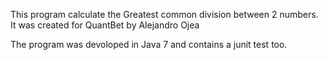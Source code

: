 This program calculate the Greatest common division between 2 numbers. 
It was created for QuantBet by Alejandro Ojea

The program was devoloped in Java 7 and contains a junit test too.
